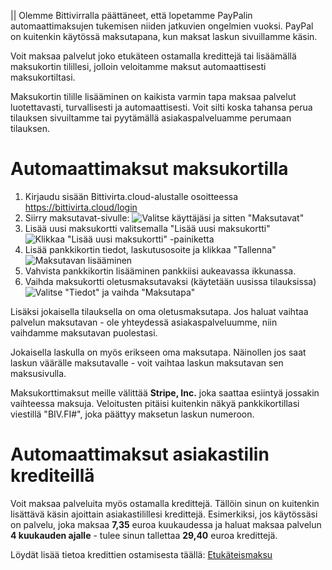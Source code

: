 || Olemme Bittivirralla päättäneet, että lopetamme PayPalin automaattimaksujen tukemisen niiden jatkuvien ongelmien vuoksi. PayPal on kuitenkin käytössä maksutapana, kun maksat laskun sivuillamme käsin.

Voit maksaa palvelut joko etukäteen ostamalla kredittejä tai lisäämällä maksukortin tilillesi, jolloin veloitamme maksut automaattisesti maksukortiltasi.

Maksukortin tilille lisääminen on kaikista varmin tapa maksaa palvelut luotettavasti, turvallisesti ja automaattisesti. Voit silti koska tahansa perua tilauksen sivuiltamme tai pyytämällä asiakaspalveluamme perumaan tilauksen.

# Automaattimaksut maksukortilla
1. Kirjaudu sisään Bittivirta.cloud-alustalle osoitteessa https://bittivirta.cloud/login
2. Siirry maksutavat-sivulle:
![Valitse käyttäjäsi ja sitten "Maksutavat"](https://cdn.bittivirta.fi/docimg/crisp/image_1h9i1ei.png)
3. Lisää uusi maksukortti valitsemalla "Lisää uusi maksukortti"
![Klikkaa "Lisää uusi maksukortti" -painiketta](https://cdn.bittivirta.fi/docimg/crisp/image_1wksed4.png)
4. Lisää pankkikortin tiedot, laskutusosoite ja klikkaa "Tallenna"
![Maksutavan lisääminen](https://cdn.bittivirta.fi/docimg/crisp/image_1kvf4z4.png)
5. Vahvista pankkikortin lisääminen pankkiisi aukeavassa ikkunassa.
6. Vaihda maksukortti oletusmaksutavaksi (käytetään uusissa tilauksissa)
![Valitse "Tiedot" ja vaihda "Maksutapa"](https://cdn.bittivirta.fi/docimg/crisp/image_1f6kpl1.png)

Lisäksi jokaisella tilauksella on oma oletusmaksutapa. Jos haluat vaihtaa palvelun maksutavan - ole yhteydessä asiakaspalveluumme, niin vaihdamme maksutavan puolestasi.

Jokaisella laskulla on myös erikseen oma maksutapa. Näinollen jos saat laskun väärälle maksutavalle - voit vaihtaa laskun maksutavan sen maksusivulla.

Maksukorttimaksut meille välittää **Stripe, Inc.** joka saattaa esiintyä jossakin vaihteessa maksuja. Veloitusten pitäisi kuitenkin näkyä pankkikortillasi viestillä "BIV.FI#", joka päättyy maksetun laskun numeroon.

# Automaattimaksut asiakastilin krediteillä
Voit maksaa palveluita myös ostamalla kredittejä. Tällöin sinun on kuitenkin lisättävä käsin ajoittain asiakastilillesi kredittejä. Esimerkiksi, jos käytössäsi on palvelu, joka maksaa **7,35** euroa kuukaudessa ja haluat maksaa palvelun **4 kuukauden ajalle** - tulee sinun tallettaa **29,40** euroa kredittejä.

Löydät lisää tietoa kredittien ostamisesta täällä: [Etukäteismaksu](/asiakasalue/maksaminen/etukateismaksu.html)
